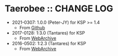 # Taerobee :: CHANGE LOG

* 2021-0307: 1.0.0 (Peter-JY) for KSP >= 1.4
	+ From [Github](https://github.com/Peter-JY/Taerobee/releases)
* 2017-0128: 1:3.0 (Tantares) for KSP
	+ From [WebArchive](https://archive.org/details/Taerobee-1-3.0) 
* 2016-0502: 1:2.3 (Tantares) for KSP
	+ From [WebArchive](https://archive.org/details/Taerobee-1-2.3)
